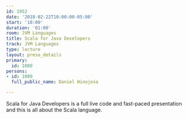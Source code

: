 ```yaml
---
id: 1952
date: '2018-02-22T10:00:00-05:00'
start: '10:00'
duration: '01:00'
room: JVM Languages
title: Scala for Java Developers
track: JVM Languages
type: lecture
layout: preso_details
primary:
  id: 1080
persons:
- id: 1080
  full_public_name: Daniel Hinojosa

---
```

Scala for Java Developers is a full live code and fast-paced presentation and this is all about the Scala language.
